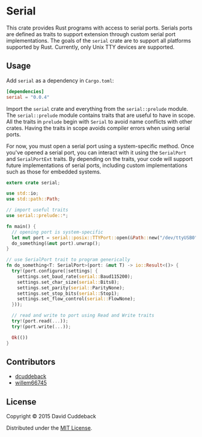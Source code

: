 # Serial
This crate provides Rust programs with access to serial ports. Serials ports are defined as traits
to support extension through custom serial port implementations. The goals of the `serial` crate are
to support all platforms supported by Rust. Currently, only Unix TTY devices are supported.

## Usage
Add `serial` as a dependency in `Cargo.toml`:

```toml
[dependencies]
serial = "0.0.4"
```

Import the `serial` crate and everything from the `serial::prelude` module. The `serial::prelude`
module contains traits that are useful to have in scope. All the traits in `prelude` begin with
`Serial` to avoid name conflicts with other crates. Having the traits in scope avoids compiler
errors when using serial ports.

For now, you must open a serial port using a system-specific method. Once you've opened a serial
port, you can interact with it using the `SerialPort` and `SerialPortExt` traits. By depending on
the traits, your code will support future implementations of serial ports, including custom
implementations such as those for embedded systems.

```rust
extern crate serial;

use std::io;
use std::path::Path;

// import useful traits
use serial::prelude::*;

fn main() {
  // opening port is system-specific
  let mut port = serial::posix::TTYPort::open(&Path::new("/dev/ttyUSB0")).unwrap();
  do_something(&mut port).unwrap();
}

// use SerialPort trait to program generically
fn do_something<T: SerialPort>(port: &mut T) -> io::Result<()> {
  try!(port.configure(|settings| {
    settings.set_baud_rate(serial::Baud115200);
    settings.set_char_size(serial::Bits8);
    settings.set_parity(serial::ParityNone);
    settings.set_stop_bits(serial::Stop1);
    settings.set_flow_control(serial::FlowNone);
  }));

  // read and write to port using Read and Write traits
  try!(port.read(...));
  try!(port.write(...));

  Ok(())
}
```

## Contributors
* [dcuddeback](https://github.com/dcuddeback)
* [willem66745](https://github.com/willem66745)

## License
Copyright © 2015 David Cuddeback

Distributed under the [MIT License](LICENSE).

